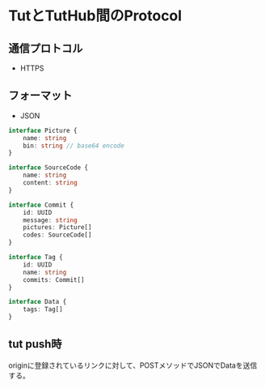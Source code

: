 # TutとTutHub間のProtocol

## 通信プロトコル

- HTTPS

## フォーマット

- JSON

```ts
interface Picture {
    name: string
    bin: string // base64 encode
}

interface SourceCode {
    name: string
    content: string
}

interface Commit {
    id: UUID
    message: string
    pictures: Picture[]
    codes: SourceCode[]
}

interface Tag {
    id: UUID
    name: string
    commits: Commit[]
}

interface Data {
    tags: Tag[]
}
```

## tut push時

originに登録されているリンクに対して、POSTメソッドでJSONでDataを送信する。
